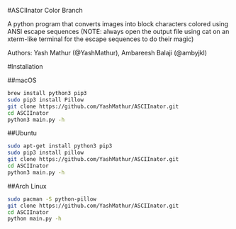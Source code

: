 #ASCIInator Color Branch

A python program that converts images into block characters colored using ANSI escape sequences
(NOTE: always open the output file using cat on an xterm-like terminal for the escape sequences to do their magic)

Authors: Yash Mathur (@YashMathur), Ambareesh Balaji (@ambyjkl)

#Installation

##macOS
```bash
brew install python3 pip3
sudo pip3 install Pillow
git clone https://github.com/YashMathur/ASCIInator.git
cd ASCIInator
python3 main.py -h
```

##Ubuntu
```bash
sudo apt-get install python3 pip3
sudo pip3 install pillow
git clone https://github.com/YashMathur/ASCIInator.git
cd ASCIInator
python3 main.py -h
```

##Arch Linux
```bash
sudo pacman -S python-pillow
git clone https://github.com/YashMathur/ASCIInator.git
cd ASCIInator
python main.py -h
```
